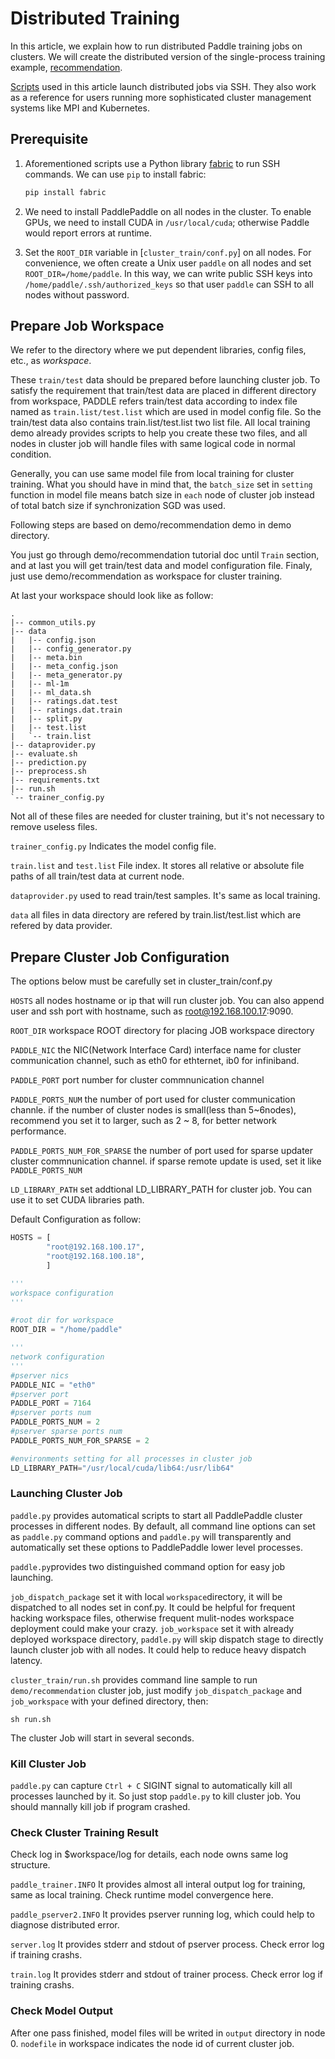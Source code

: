 # Distributed Training

In this article, we explain how to run distributed Paddle training jobs on clusters.  We will create the distributed version of the single-process training example, [recommendation](https://github.com/baidu/Paddle/tree/develop/demo/recommendation).

[Scripts](https://github.com/baidu/Paddle/tree/develop/paddle/scripts/cluster_train) used in this article launch distributed jobs via SSH.  They also work as a reference for users running more sophisticated cluster management systems like MPI and Kubernetes.

## Prerequisite

1. Aforementioned scripts use a Python library [fabric](http://www.fabfile.org/) to run SSH commands.  We can use `pip` to install fabric:

   ```bash
   pip install fabric
   ```

1. We need to install PaddlePaddle on all nodes in the cluster.  To enable GPUs, we need to install CUDA in `/usr/local/cuda`; otherwise Paddle would report errors at runtime.

1. Set the `ROOT_DIR` variable in [`cluster_train/conf.py`] on all nodes.  For convenience, we often create a Unix user `paddle` on all nodes and set `ROOT_DIR=/home/paddle`.  In this way, we can write public SSH keys into `/home/paddle/.ssh/authorized_keys` so that user `paddle` can SSH to all nodes without password.

## Prepare Job Workspace

We refer to the directory where we put dependent libraries, config files, etc., as *workspace*.

These ```train/test``` data should be prepared before launching cluster job. To  satisfy the requirement that train/test data are placed in different directory from workspace, PADDLE refers train/test data according to index file named as ```train.list/test.list``` which are used in model config file. So the train/test data also contains train.list/test.list two list file. All local training demo already provides scripts to help you create these two files,  and all nodes in cluster job will handle files with same logical code in normal condition.

Generally, you can use same model file from local training for cluster training. What you should have in mind that, the ```batch_size``` set in ```setting``` function in model file means batch size in ```each``` node of cluster job instead of total batch size if synchronization SGD was used.

Following steps are based on demo/recommendation demo in demo directory.

You just go through demo/recommendation tutorial doc until ```Train``` section, and at last you will get train/test data and model configuration file. Finaly, just use demo/recommendation as workspace for cluster training.

At last your workspace should look like as follow:
```
.
|-- common_utils.py
|-- data
|   |-- config.json
|   |-- config_generator.py
|   |-- meta.bin
|   |-- meta_config.json
|   |-- meta_generator.py
|   |-- ml-1m
|   |-- ml_data.sh
|   |-- ratings.dat.test
|   |-- ratings.dat.train
|   |-- split.py
|   |-- test.list
|   `-- train.list
|-- dataprovider.py
|-- evaluate.sh
|-- prediction.py
|-- preprocess.sh
|-- requirements.txt
|-- run.sh
`-- trainer_config.py
```
Not all of these files are needed for cluster training, but it's not necessary to remove useless files.

```trainer_config.py```
Indicates the model config file.

```train.list``` and ```test.list```
File index. It stores all relative or absolute file paths of all train/test data at current node.

```dataprovider.py```
used to read train/test samples. It's same as local training.

```data```
all files in data directory are refered by train.list/test.list which are refered by data provider.


## Prepare Cluster Job Configuration

The options below must be carefully set in cluster_train/conf.py

```HOSTS```  all nodes hostname or ip that will run cluster job. You can also append user and ssh port with hostname, such as root@192.168.100.17:9090.

```ROOT_DIR``` workspace ROOT directory for placing JOB workspace directory

```PADDLE_NIC``` the NIC(Network Interface Card) interface name for cluster communication channel, such as eth0 for ethternet, ib0 for infiniband.

```PADDLE_PORT``` port number for cluster commnunication channel

```PADDLE_PORTS_NUM``` the number of port used for cluster communication channle. if the number of cluster nodes is small(less than 5~6nodes), recommend you set it to larger, such as 2 ~ 8, for better network performance.

```PADDLE_PORTS_NUM_FOR_SPARSE``` the number of port used for sparse updater cluster commnunication channel. if sparse remote update is used, set it like ```PADDLE_PORTS_NUM```

```LD_LIBRARY_PATH``` set addtional LD_LIBRARY_PATH for cluster job. You can use it to set CUDA libraries path.

Default Configuration as follow:

```python
HOSTS = [
        "root@192.168.100.17",
        "root@192.168.100.18",
        ]

'''
workspace configuration
'''

#root dir for workspace
ROOT_DIR = "/home/paddle"

'''
network configuration
'''
#pserver nics
PADDLE_NIC = "eth0"
#pserver port
PADDLE_PORT = 7164
#pserver ports num
PADDLE_PORTS_NUM = 2
#pserver sparse ports num
PADDLE_PORTS_NUM_FOR_SPARSE = 2

#environments setting for all processes in cluster job
LD_LIBRARY_PATH="/usr/local/cuda/lib64:/usr/lib64"
```

### Launching Cluster Job
```paddle.py``` provides automatical scripts to start all PaddlePaddle cluster processes in different nodes. By default, all command line options can set as ```paddle.py``` command options and ```paddle.py``` will transparently and automatically set these options to PaddlePaddle lower level processes.

```paddle.py```provides two distinguished command option for easy job launching.

```job_dispatch_package```  set it with local ```workspace```directory, it will be dispatched to all nodes set in conf.py. It could be helpful for frequent hacking workspace files, otherwise frequent mulit-nodes workspace deployment could make your crazy.
```job_workspace```  set it with already deployed workspace directory, ```paddle.py``` will skip dispatch stage to directly launch cluster job with all nodes. It could help to reduce heavy
dispatch latency.

```cluster_train/run.sh``` provides command line sample to run ```demo/recommendation``` cluster job, just modify ```job_dispatch_package``` and ```job_workspace``` with your defined directory, then:
```
sh run.sh
```

The cluster Job will start in several seconds.

### Kill Cluster Job
```paddle.py``` can capture ```Ctrl + C``` SIGINT signal to automatically kill all processes launched by it. So just stop ```paddle.py``` to kill cluster job. You should mannally kill job if program crashed.

### Check Cluster Training Result
Check log in $workspace/log for details, each node owns same log structure.

```paddle_trainer.INFO```
It provides almost all interal output log for training,  same as local training. Check runtime model convergence here.

```paddle_pserver2.INFO```
It provides pserver running log, which could help to diagnose distributed error.

```server.log```
It provides stderr and stdout of pserver process. Check error log if training crashs.

```train.log```
It provides stderr and stdout of trainer process. Check error log if training crashs.

### Check Model Output
After one pass finished, model files will be writed in ```output``` directory in node 0.
```nodefile``` in workspace indicates the node id of current cluster job.
